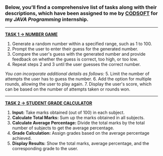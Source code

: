 ### Below, you’ll find a comprehensive list of tasks along with their descriptions, which have been assigned to me by [CODSOFT](https://www.codsoft.in/) for my **_JAVA Programming_** internship.

*********************************************************************************************************************************************************************************
**[TASK 1 ->  NUMBER GAME](https://github.com/superguine/CODSOFT/blob/main/NumGame.java)**

1. Generate a random number within a specified range, such as 1 to 100.
2. Prompt the user to enter their guess for the generated number.
3. Compare the user's guess with the generated number and provide feedback on whether the guess is correct, too high, or too low.
4. Repeat steps 2 and 3 until the user guesses the correct number.

  *You can incorporate additional details as follows:*
5. Limit the number of attempts the user has to guess the number.
6. Add the option for multiple rounds, allowing the user to play again.
7. Display the user's score, which can be based on the number of attempts taken or rounds won.



*********************************************************************************************************************************************************************************
**[TASK 2 -> STUDENT GRADE CALCULATOR](https://github.com/superguine/CODSOFT/blob/main/GradeCalc.java)**

1. **Input:** Take marks obtained (out of 100) in each subject.
2. **Calculate Total Marks:** Sum up the marks obtained in all subjects.
3. **Calculate Average Percentage:** Divide the total marks by the total number of subjects to get the average percentage.
4. **Grade Calculation:** Assign grades based on the average percentage achieved.
5. **Display Results:** Show the total marks, average percentage, and the corresponding grade to the user.

